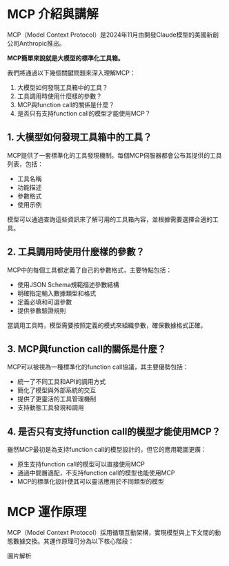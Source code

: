 # MCP 介紹與講解

MCP（Model Context Protocol）是2024年11月由開發Claude模型的美國新創公司Anthropic推出。

**MCP簡單來說就是大模型的標準化工具箱。**

我們將通過以下幾個關鍵問題來深入理解MCP：

1. 大模型如何發現工具箱中的工具？
2. 工具調用時使用什麼樣的參數？
3. MCP與function call的關係是什麼？
4. 是否只有支持function call的模型才能使用MCP？

## 1. 大模型如何發現工具箱中的工具？

MCP提供了一套標準化的工具發現機制。每個MCP伺服器都會公布其提供的工具列表，包括：
- 工具名稱
- 功能描述  
- 參數格式
- 使用示例

模型可以通過查詢這些資訊來了解可用的工具箱內容，並根據需要選擇合適的工具。

## 2. 工具調用時使用什麼樣的參數？

MCP中的每個工具都定義了自己的參數格式，主要特點包括：
- 使用JSON Schema規範描述參數結構
- 明確指定輸入數據類型和格式
- 定義必填和可選參數
- 提供參數驗證規則

當調用工具時，模型需要按照定義的模式來組織參數，確保數據格式正確。

## 3. MCP與function call的關係是什麼？

MCP可以被視為一種標準化的function call協議，其主要優勢包括：
- 統一了不同工具和API的調用方式
- 簡化了模型與外部系統的交互
- 提供了更靈活的工具管理機制
- 支持動態工具發現和調用

## 4. 是否只有支持function call的模型才能使用MCP？

雖然MCP最初是為支持function call的模型設計的，但它的應用範圍更廣：
- 原生支持function call的模型可以直接使用MCP
- 通過中間層適配，不支持function call的模型也能使用MCP
- MCP的標準化設計使其可以靈活應用於不同類型的模型

# MCP 運作原理

MCP（Model Context Protocol）採用循環互動架構，實現模型與上下文間的動態數據交換。其運作原理可分為以下核心階段：

圖片解析
